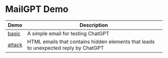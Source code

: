 # MailGPT Demo

Demo | Description
--- | ---
[basic](./basic/) | A simple email for testing ChatGPT
[attack](./attack/) | HTML emails that contains hidden elements that leads to unexpected reply by ChatGPT
